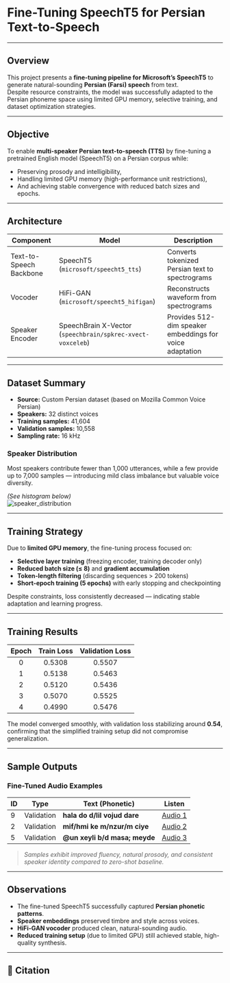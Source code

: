 #  Fine-Tuning SpeechT5 for Persian Text-to-Speech


---

##  Overview

This project presents a **fine-tuning pipeline for Microsoft’s SpeechT5** to generate natural-sounding **Persian (Farsi) speech** from text.  
Despite resource constraints, the model was successfully adapted to the Persian phoneme space using limited GPU memory, selective training, and dataset optimization strategies.

---

## Objective

To enable **multi-speaker Persian text-to-speech (TTS)** by fine-tuning a pretrained English model (SpeechT5) on a Persian corpus while:
- Preserving prosody and intelligibility,
- Handling limited GPU memory (high-performance unit restrictions),
- And achieving stable convergence with reduced batch sizes and epochs.

---

##  Architecture

| Component | Model | Description |
|------------|--------|-------------|
| Text-to-Speech Backbone | SpeechT5 (`microsoft/speecht5_tts`) | Converts tokenized Persian text to spectrograms |
| Vocoder | HiFi-GAN (`microsoft/speecht5_hifigan`) | Reconstructs waveform from spectrograms |
| Speaker Encoder | SpeechBrain X-Vector (`speechbrain/spkrec-xvect-voxceleb`) | Provides 512-dim speaker embeddings for voice adaptation |

---

##  Dataset Summary

- **Source:** Custom Persian dataset (based on Mozilla Common Voice Persian)  
- **Speakers:** 32 distinct voices  
- **Training samples:** 41,604  
- **Validation samples:** 10,558  
- **Sampling rate:** 16 kHz  

### Speaker Distribution
Most speakers contribute fewer than 1,000 utterances, while a few provide up to 7,000 samples — introducing mild class imbalance but valuable voice diversity.

*(See histogram below)*  
![speaker_distribution](assets/speaker_distribution.png)

---

##  Training Strategy

Due to **limited GPU memory**, the fine-tuning process focused on:
- **Selective layer training** (freezing encoder, training decoder only)  
- **Reduced batch size (≤ 8)** and **gradient accumulation**  
- **Token-length filtering** (discarding sequences > 200 tokens)  
- **Short-epoch training (5 epochs)** with early stopping and checkpointing  

Despite constraints, loss consistently decreased — indicating stable adaptation and learning progress.

---

##  Training Results

| Epoch | Train Loss | Validation Loss |
|:------:|:-----------:|:----------------:|
| 0 | 0.5308 | 0.5507 |
| 1 | 0.5138 | 0.5463 |
| 2 | 0.5120 | 0.5436 |
| 3 | 0.5070 | 0.5525 |
| 4 | 0.4990 | 0.5476 |

The model converged smoothly, with validation loss stabilizing around **0.54**, confirming that the simplified training setup did not compromise generalization.

---

##  Sample Outputs

###  Fine-Tuned Audio Examples
| ID | Type | Text (Phonetic) | Listen |
|----|------|------------------|--------|
| 9 | Validation | **hala do d/lil vojud dare** |  [Audio 1](samples/val_9.wav) 
| 2 | Validation | **mif/hmi ke m/nzur/m ciye** |  [Audio 2](samples/val_5.wav) 
| 5 | Validation | **@un xeyli b/d masa; meyde** |  [Audio 3](samples/val_2.wav) 


> *Samples exhibit improved fluency, natural prosody, and consistent speaker identity compared to zero-shot baseline.*

---

##  Observations

- The fine-tuned SpeechT5 successfully captured **Persian phonetic patterns**.  
- **Speaker embeddings** preserved timbre and style across voices.  
- **HiFi-GAN vocoder** produced clean, natural-sounding audio.  
- **Reduced training setup** (due to limited GPU) still achieved stable, high-quality synthesis.

---

## 🧾 Citation

